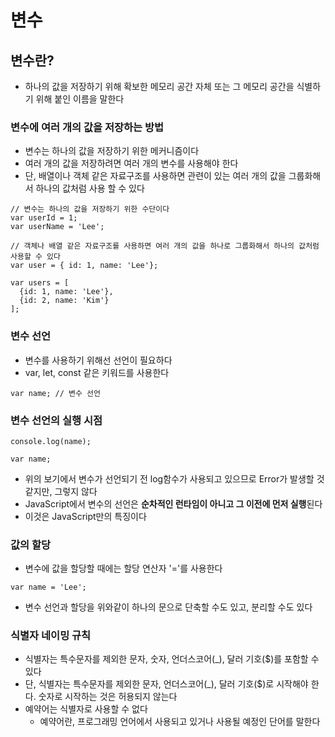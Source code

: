 # 변수

## 변수란?
- 하나의 값을 저장하기 위해 확보한 메모리 공간 자체 또는 그 메모리 공간을 식별하기 위해 붙인 이름을 말한다

### 변수에 여러 개의 값을 저장하는 방법
- 변수는 하나의 값을 저장하기 위한 메커니즘이다
- 여러 개의 값을 저장하려면 여러 개의 변수를 사용해야 한다
- 단, 배열이나 객체 같은 자료구조를 사용하면 관련이 있는 여러 개의 값을 그룹화해서 하나의 값처럼 사용 할 수 있다

```
// 변수는 하나의 값을 저장하기 위한 수단이다
var userId = 1;
var userName = 'Lee';

// 객체나 배열 같은 자료구조를 사용하면 여러 개의 값을 하나로 그룹화해서 하나의 값처럼 사용할 수 있다
var user = { id: 1, name: 'Lee'};

var users = [
  {id: 1, name: 'Lee'},
  {id: 2, name: 'Kim'}
];
```

### 변수 선언
- 변수를 사용하기 위해선 선언이 필요하다
- var, let, const 같은 키워드를 사용한다

```
var name; // 변수 선언
```

### 변수 선언의 실행 시점

```
console.log(name);

var name;
```

- 위의 보기에서 변수가 선언되기 전 log함수가 사용되고 있으므로 Error가 발생할 것 같지만, 그렇지 않다
- JavaScript에서 변수의 선언은 **순차적인 런타임이 아니고 그 이전에 먼저 실행**된다
- 이것은 JavaScript만의 특징이다

### 값의 할당
- 변수에 값을 할당할 때에는 할당 연산자 '='를 사용한다

```
var name = 'Lee';
```
- 변수 선언과 할당을 위와같이 하나의 문으로 단축할 수도 있고, 분리할 수도 있다

### 식별자 네이밍 규칙
- 식별자는 특수문자를 제외한 문자, 숫자, 언더스코어(_), 달러 기호($)를 포함할 수 있다
- 단, 식별자는 특수문자를 제외한 문자, 언더스코어(_), 달러 기호($)로 시작해야 한다. 숫자로 시작하는 것은 허용되지 않는다
- 예약어는 식별자로 사용할 수 없다
  - 예약어란, 프로그래밍 언어에서 사용되고 있거나 사용될 예정인 단어를 말한다